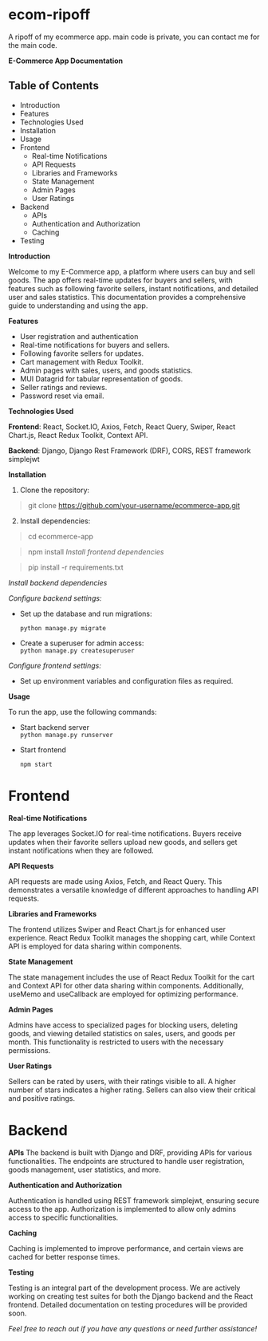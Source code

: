# ecom-ripoff
A ripoff of my ecommerce app. main code is private, you can contact me for the main code.  

**E-Commerce App Documentation**
## Table of Contents
- Introduction
- Features
- Technologies Used
- Installation
- Usage
- Frontend
    - Real-time Notifications
    - API Requests
    - Libraries and Frameworks
    - State Management
    - Admin Pages
    - User Ratings
- Backend
    - APIs
    - Authentication and Authorization
    - Caching
- Testing  

**Introduction**

Welcome to my E-Commerce app, a platform where users can buy and sell goods. The app offers real-time updates for buyers and sellers, with features such as following favorite sellers, instant notifications, and detailed user and sales statistics. This documentation provides a comprehensive guide to understanding and using the app.  

**Features**
- User registration and authentication
- Real-time notifications for buyers and sellers.
- Following favorite sellers for updates.
- Cart management with Redux Toolkit.
- Admin pages with sales, users, and goods statistics.
- MUI Datagrid for tabular representation of goods.
- Seller ratings and reviews.
- Password reset via email.  

**Technologies Used**  

**Frontend**: React, Socket.IO, Axios, Fetch, React Query, Swiper, React Chart.js, React Redux Toolkit, Context API.  

**Backend**: Django, Django Rest Framework (DRF), CORS, REST framework simplejwt  

**Installation**
1. Clone the repository:
> git clone https://github.com/your-username/ecommerce-app.git
2. Install dependencies:

> cd ecommerce-app

> npm install
> *Install frontend dependencies*
 
> pip install -r requirements.txt  

*Install backend dependencies*

*Configure backend settings:*

- Set up the database and run migrations:
  
  `python manage.py migrate`

- Create a superuser for admin access:  
  `python manage.py createsuperuser`

*Configure frontend settings:*

- Set up environment variables and configuration files as required.  
    
**Usage**  

To run the app, use the following commands:  

- Start backend server  
    `python manage.py runserver`

- Start frontend  

     `npm start`

# Frontend

 **Real-time Notifications**
 
The app leverages Socket.IO for real-time notifications. Buyers receive updates when their favorite sellers upload new goods, and sellers get instant notifications when they are followed.

**API Requests**  

API requests are made using Axios, Fetch, and React Query. This demonstrates a versatile knowledge of different approaches to handling API requests.

**Libraries and Frameworks**  

The frontend utilizes Swiper and React Chart.js for enhanced user experience. React Redux Toolkit manages the shopping cart, while Context API is employed for data sharing within components.

**State Management**  

The state management includes the use of React Redux Toolkit for the cart and Context API for other data sharing within components. Additionally, useMemo and useCallback are employed for optimizing performance.

**Admin Pages**  

Admins have access to specialized pages for blocking users, deleting goods, and viewing detailed statistics on sales, users, and goods per month. This functionality is restricted to users with the necessary permissions.

**User Ratings**  

Sellers can be rated by users, with their ratings visible to all. A higher number of stars indicates a higher rating. Sellers can also view their critical and positive ratings.

# Backend
**APIs**
The backend is built with Django and DRF, providing APIs for various functionalities. The endpoints are structured to handle user registration, goods management, user statistics, and more.

**Authentication and Authorization**  

Authentication is handled using REST framework simplejwt, ensuring secure access to the app. Authorization is implemented to allow only admins access to specific functionalities.

**Caching**  

Caching is implemented to improve performance, and certain views are cached for better response times.

**Testing**  

Testing is an integral part of the development process. We are actively working on creating test suites for both the Django backend and the React frontend. Detailed documentation on testing procedures will be provided soon.

*Feel free to reach out if you have any questions or need further assistance!*





